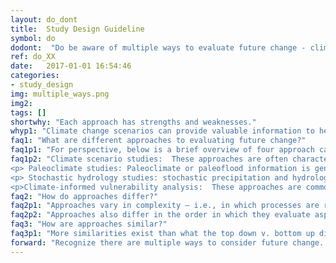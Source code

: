 ```yaml
---
layout: do_dont
title:  Study Design Guideline
symbol: do
dodont:  "Do be aware of multiple ways to evaluate future change - climate scenarios are helpful, but there are other tools too"
ref: do_XX 
date:   2017-01-01 16:54:46
categories:
- study_design
img: multiple_ways.png
img2: 
tags: []
shortwhy: "Each approach has strengths and weaknesses."
whyp1: "Climate change scenarios can provide valuable information to help better understand how the past will differ from the future.  They reveal a non-stationary climate and are often the best tool available (NRC 2012a).  They do, however, have limitations.  For example, the spatial or temporal scales of the data might be too coarse for certain decisions (section 4.6), or other changes (e.g., changing demographics, socioeconomics, land use, and infrastructure demands (Brekke et al. 2009)) eclipse climate pressures (section 4.5).  Additionally, even when climate change scenarios are being used, other investigations may add important insights (Vano et al. 2014; Lehner et al. 2017)."
faq1: "What are different approaches to evaluating future change?"
faq1p1: "For perspective, below is a brief overview of four approach categories. This is not an inclusive list, as more exist and more will likely be developed."
faq1p2: "Climate scenario studies:  These approaches are often characterized as a chain-of-models approach where global climate models are downscaled and the downscaled climate change information (e.g., 30 years of daily precipitation, temperature) is then used as input to hydrology models, which generate streamflow and snowpack information, which can be used as input to reservoir operations models.  This type of study is the focus of much of the Dos and Don’ts outlined in Appendix A and B as these approaches most explicitly use global climate model information and often require decisions on model selection to translate global information to a local scale.
<p> Paleoclimate studies: Paleoclimate or paleoflood information is generated using information collected from the environment which can be proxies for past climate and flood events that date back further than the instrumental record (e.g., the width of tree rings can be correlated with streamflow) (Woodhouse et al. 2006).  These analogs from the past can date back thousands of years, and provide improved perspectives on natural variability, such as the length of dry periods (Woodhouse and Lukas 2006), the characteristics of past floods (Raff 2013) or how sensitive river basins are to temperature increases (Lehner et al. 2017).  Studies have also used a combination of scenario-based and paleoclimate studies to evaluate future change (Reclamation 2011a; McCabe and Wolock 2007).</p>
<p> Stochastic hydrology studies: stochastic precipitation and hydrology timeseries can provide perturbed scenarios to stress test a system (Rodriguez-Iturbe et al. 1987; Salas 1993; Wilks and Wilby 1999; Yates et al. 2003; Erkyihun et al. 2016). The perturbations can be informed by historical information (e.g., paleoclimate information) or by global climate model trends.  These techniques aim to avoid some of the uncertainties associated with using global climate models directly, yet address risk-based issues analytically (Olsen et al. 2015). In many cases, stationarity is assumed, although there are techniques that have included non-stationary stochastic methods (Kilsby et al. 2007; Erkyihun et al. 2016). It is, however, important to recognize that these timeseries are based on statistical models that do not capture process-based understandings, which limits how these can be used to interpret future change.</p>
<p>Climate-informed vulnerability analysis:  These approaches are commonly referred to as decision support modeling and include techniques such as decision scaling (Brown et al. 2012), scenario-neutral approaches (Prudhomme et al. 2010), and robust decision making (Lempert et al. 2003).  Typically, the focus is first on defining the decision context and exploring sensitivities by perturbing the climate incrementally to identify system vulnerabilities before considering whether and how to apply climate change information (Brown et al. 2012; Brown and Wilby 2012; Weaver et al. 2013).  EPA and CWDR (2011) describe strength and limitation of using different decision support tools.</p>"
faq2: "How do approaches differ?"
faq2p1: "Approaches vary in complexity – i.e., in which processes are represented and at what spatial and temporal scales.  Simpler approaches (e.g., simple perturbations, simple water balance models) can be easier to understand, but may not include processes that provide more realistic representations of climate change (NRC 2012a)."
faq2p2: "Approaches also differ in the order in which they evaluate aspects of the system.  They are often referred to as top down or bottom up, reflecting either those that start with the climate change information first or those that start with the decision context first, respectively. In reality, this dichotomy is blurry. Scenario studies should consider the decision context in model selection, and vulnerability analysis should consider realistic climate change perturbations when evaluating system sensitivities."
faq3: "How are approaches similar?"
faq3p1: "More similarities exist than what the top down v. bottom up dichotomy suggests.  Most approaches use global climate model information to inform the process.  All approaches have goals to better understand how the past will differ from the future and usually aim to find low-regret, robust alternatives that do well across a range of possible futures (Clark et al. 2016; Olsen et al. 2015).  All approaches recognize the importance of climate variability and the importance of other changes (e.g., land cover, population changes).  Often too, different approaches can complement each other (e.g., stochastic hydrology studies use perturbations based on paleoclimate information (Brekke et al. 2009)).  Additionally, all approaches deal with uncertainty whether it is in tree-ring reconstructions (Woodhouse et al. 2006), how climate variables are correlated (Yates et al. 2003), or how well hydrology is being simulated (Mendoza et al. 2015).  And, importantly, each approach has benefits and challenges that require professional judgment to navigate."
forward: "Recognize there are multiple ways to consider future change.  Approaches include climate scenarios, paleoclimate, stochastic hydrology, and climate-informed vulnerability studies. Together these approaches can complement each other and broaden our understandings and explore vulnerabilities from multiple angles."
---
```


